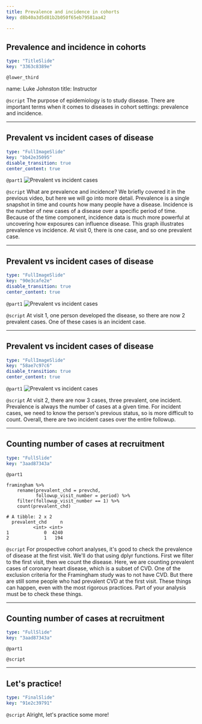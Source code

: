 ```yaml
---
title: Prevalence and incidence in cohorts
key: d8b40a3d5d81b2b050f65eb79581aa42

---
```

## Prevalence and incidence in cohorts

```yaml
type: "TitleSlide"
key: "3363c8389e"
```

`@lower_third`

name: Luke Johnston
title: Instructor


`@script`
The purpose of epidemiology is to study disease. There are important terms when it comes to diseases in cohort settings: prevalence and incidence.

---
## Prevalent vs incident cases of disease

```yaml
type: "FullImageSlide"
key: "bb42e35095"
disable_transition: true
center_content: true
```

`@part1`
![Prevalent vs incident cases](http://s3.amazonaws.com/assets.datacamp.com/production/repositories/2079/datasets/74be855c220692258b5b4b1eb6f1fb8d04a879a9/plot-prevalence-incidence-0.png)


`@script`
What are prevalence and incidence? We briefly covered it in the previous video, but here we will go into more detail. Prevalence is a single snapshot in time and counts how many people have a disease. Incidence is the number of new cases of a disease over a specific period of time. Because of the time component, incidence data is much more powerful at uncovering how exposures can influence disease. This graph illustrates prevalence vs incidence. At visit 0, there is one case, and so one prevalent case.


---
## Prevalent vs incident cases of disease

```yaml
type: "FullImageSlide"
key: "90e3cafe2e"
disable_transition: true
center_content: true
```

`@part1`
![Prevalent vs incident cases](http://s3.amazonaws.com/assets.datacamp.com/production/repositories/2079/datasets/12c5da3fabf7776d043cfd9a2fb588c984a1c815/plot-prevalence-incidence-1.png)


`@script`
At visit 1, one person developed the disease, so there are now 2 prevalent cases. One of these cases is an incident case.


---
## Prevalent vs incident cases of disease

```yaml
type: "FullImageSlide"
key: "58ae7c97c6"
disable_transition: true
center_content: true
```

`@part1`
![Prevalent vs incident cases](http://s3.amazonaws.com/assets.datacamp.com/production/repositories/2079/datasets/428031dd7120e314d1e994b36b0147b523debb5a/plot-prevalence-incidence-2.png)


`@script`
At visit 2, there are now 3 cases, three prevalent, one incident. Prevalence is always the number of cases at a given time. For incident cases, we need to know the person's previous status, so is more difficult to count. Overall, there are two incident cases over the entire followup.


---
## Counting number of cases at recruitment

```yaml
type: "FullSlide"
key: "3aad87343a"
```

`@part1`
```{r}
framingham %>% 
    rename(prevalent_chd = prevchd,
           followup_visit_number = period) %>% 
    filter(followup_visit_number == 1) %>% 
    count(prevalent_chd)
```

```{text}
# A tibble: 2 x 2
  prevalent_chd     n
          <int> <int>
1             0  4240
2             1   194
```


`@script`
For prospective cohort analyses, it's good to check the prevalence of disease at the first visit. We'll do that using dplyr functions. First we filter to the first visit, then we count the disease. Here, we are counting prevalent cases of coronary heart disease, which is a subset of CVD. One of the exclusion criteria for the Framingham study was to not have CVD. But there are still some people who had prevalent CVD at the first visit. These things can happen, even with the most rigorous practices. Part of your analysis must be to check these things.

---
## Counting number of cases at recruitment

```yaml
type: "FullSlide"
key: "3aad87343a"
```

`@part1`

`@script`

---
## Let's practice!

```yaml
type: "FinalSlide"
key: "91e2c39791"
```

`@script`
Alright, let's practice some more!


